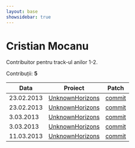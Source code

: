 ```yaml
---
layout: base
showsidebar: true
---
```


# Cristian Mocanu

Contribuitor pentru track-ul anilor 1-2.

Contribuții: **5**

|Data |Proiect | Patch |
|-----|--------|-------|
|23.02.2013|[UnknownHorizons][unknownhorizons]|[commit](https://github.com/unknown-horizons/unknown-horizons/pull/2033)|
|23.02.2013|[UnknownHorizons][unknownhorizons]|[commit](https://github.com/unknown-horizons/unknown-horizons/pull/2033 )|
| 3.03.2013|[UnknownHorizons][unknownhorizons]|[commit](https://github.com/unknown-horizons/unknown-horizons/pull/2034)|
| 3.03.2013|[UnknownHorizons][unknownhorizons]|[commit](https://github.com/unknown-horizons/unknown-horizons/pull/2035)|
|11.03.2013|[UnknownHorizons][unknownhorizons]|[commit](https://github.com/unknown-horizons/unknown-horizons/pull/2036)|

[unknownhorizons]: http://www.unknown-horizons.org/ "Unknown Horizons"
